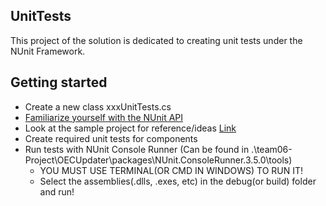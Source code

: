 UnitTests
------

This project of the solution is dedicated to creating unit tests under the NUnit Framework.


Getting started
------
- Create a new class xxxUnitTests.cs
- [Familiarize yourself with the NUnit API](https://github.com/nunit/docs/wiki)
- Look at the sample project for reference/ideas [Link](https://github.com/nunit/nunit-csharp-samples/blob/master/)
- Create required unit tests for components
- Run tests with NUnit Console Runner (Can be found in .\team06-Project\OECUpdater\packages\NUnit.ConsoleRunner.3.5.0\tools)
  - YOU MUST USE TERMINAL(OR CMD IN WINDOWS) TO RUN IT!
  - Select the assemblies(.dlls, .exes, etc) in the debug(or build) folder and run!
